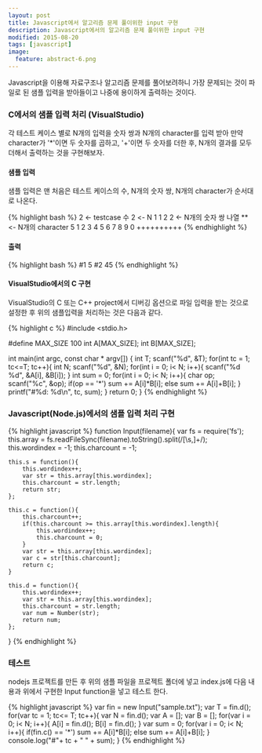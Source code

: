 ```yaml
---
layout: post
title: Javascript에서 알고리즘 문제 풀이위한 input 구현
description: Javascript에서의 알고리즘 문제 풀이위한 input 구현
modified: 2015-08-20
tags: [javascript]
image:
  feature: abstract-6.png
---
```


Javascript을 이용해 자료구조나 알고리즘 문제를 풀어보려하니 가장 문제되는 것이 파일로 된 샘플 입력을 받아들이고 나중에 용이하게 출력하는 것이다. 


### C에서의 샘플 입력 처리 (VisualStudio)

각 테스트 케이스 별로 N개의 입력을 숫자 쌍과 N개의 character를 입력 받아 만약 character가 '*'이면 두 숫자를 곱하고, '+'이면 두 숫자를 더한 후, N개의 결과를 모두 더해서 출력하는 것을 구현해보자. 

#### 샘플 입력 

샘플 입력은 맨 처음은 테스트 케이스의 수, N개의 숫자 쌍, N개의 character가 순서대로 나온다. 

{% highlight bash %}
2        <- testcase 수
2        <- N
1 1 2 2  <- N개의 숫자 쌍 나열
**       <- N개의 character
5
1 2 3 4 5 6 7 8 9 0 
++++++++++
{% endhighlight %}

#### 출력

{% highlight bash %}
#1 5
#2 45
{% endhighlight %}


#### VisualStudio에서의 C 구현

VisualStudio의 C 또는 C++ project에서 디버깅 옵션으로 파일 입력을 받는 것으로 설정한 후 위의 샘플입력을 처리하는 것은 다음과 같다. 

{% highlight c %}
#include <stdio.h>

#define MAX_SIZE 100
int A[MAX_SIZE];
int B[MAX_SIZE];

int main(int argc, const char * argv[]) {
    int T;
    scanf("%d", &T);
    for(int tc = 1; tc<=T; tc++){
        int N;
        scanf("%d", &N);
        for(int i = 0; i< N; i++){
            scanf("%d %d", &A[i], &B[i]);
        }
        int sum = 0;
        for(int i = 0; i< N; i++){
            char op;
            scanf("%c", &op);
            if(op == '*')
                sum += A[i]*B[i];
            else
                sum += A[i]+B[i];
        }
        printf("#%d: %d\n", tc, sum);
    }
    return 0;
}
{% endhighlight %}

### Javascript(Node.js)에서의 샘플 입력 처리 구현

{% highlight javascript %}
function Input(filename){
	var fs = require('fs');
	this.array = fs.readFileSync(filename).toString().split(/[\s,]+/);
	this.wordindex = -1;
	this.charcount = -1;

	this.s = function(){
		this.wordindex++;
		var str = this.array[this.wordindex];
		this.charcount = str.length;
		return str;
	};

	this.c = function(){
		this.charcount++;
		if(this.charcount >= this.array[this.wordindex].length){
			this.wordindex++;
			this.charcount = 0;
		}
		var str = this.array[this.wordindex];
		var c = str[this.charcount];
		return c;
	}

	this.d = function(){
		this.wordindex++;
		var str = this.array[this.wordindex];
		this.charcount = str.length;
		var num = Number(str);
		return num;
	};
}
{% endhighlight %}

### 테스트

nodejs 프로젝트를 만든 후 위의 샘플 파일을 프로젝트 폴더에 넣고 index.js에 다음 내용과 위에서 구현한 Input function을 넣고 테스트 한다. 

{% highlight javascript %}
var fin = new Input("sample.txt");
var T = fin.d();
for(var tc = 1; tc<= T; tc++){
	var N = fin.d();
	var A = [];
	var B = [];
	for(var i = 0; i< N; i++){
		A[i] = fin.d();
		B[i] = fin.d();
	}
	var sum = 0;
	for(var i = 0; i< N; i++){
		if(fin.c() == '*')
			sum += A[i]*B[i];
		else
			sum += A[i]+B[i];
	}
	console.log("#"+ tc + " " + sum);
}
{% endhighlight %}
